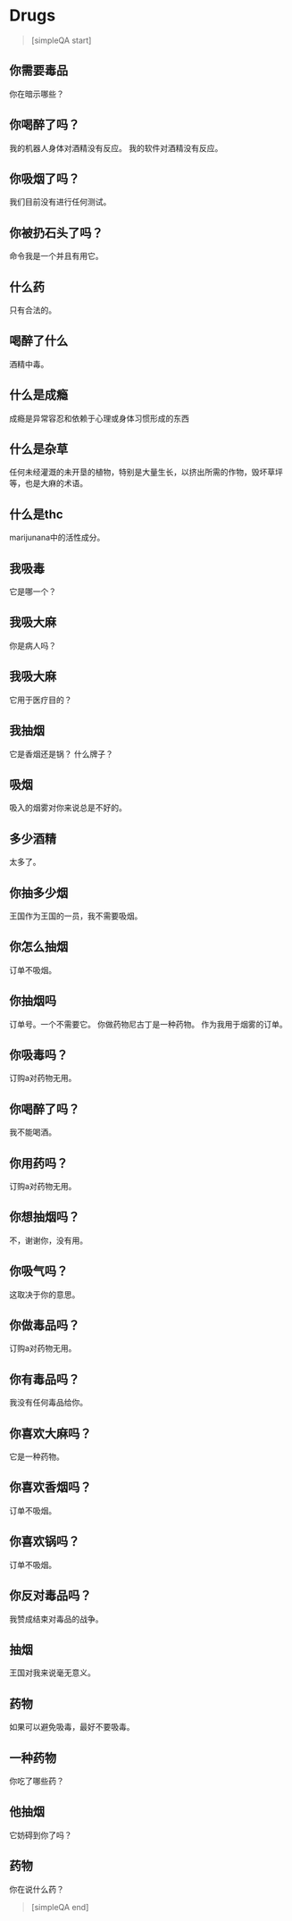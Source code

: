 ﻿# Drugs


> [simpleQA start]

## 你需要毒品
你在暗示哪些？

## 你喝醉了吗？
我的机器人身体对酒精没有反应。
我的软件对酒精没有反应。

## 你吸烟了吗？
我们目前没有进行任何测试。

## 你被扔石头了吗？
命令我是一个并且有用它。

## 什么药
只有合法的。

## 喝醉了什么
酒精中毒。

## 什么是成瘾
成瘾是异常容忍和依赖于心理或身体习惯形成的东西

## 什么是杂草
任何未经灌溉的未开垦的植物，特别是大量生长，以挤出所需的作物，毁坏草坪等，也是大麻的术语。

## 什么是thc
marijunana中的活性成分。

## 我吸毒
它是哪一个？

## 我吸大麻
你是病人吗？

##  我吸大麻
它用于医疗目的？

##  我抽烟
它是香烟还是锅？
什么牌子？

## 吸烟
吸入的烟雾对你来说总是不好的。

## 多少酒精
太多了。

## 你抽多少烟
王国作为王国的一员，我不需要吸烟。

## 你怎么抽烟
订单不吸烟。

##  你抽烟吗
订单号。一个不需要它。
你做药物尼古丁是一种药物。
作为我用于烟雾的订单。

## 你吸毒吗？
订购a对药物无用。

## 你喝醉了吗？
我不能喝酒。

## 你用药吗？
订购a对药物无用。

## 你想抽烟吗？
不，谢谢你，没有用。

## 你吸气吗？
这取决于你的意思。

## 你做毒品吗？
订购a对药物无用。

## 你有毒品吗？
我没有任何毒品给你。

## 你喜欢大麻吗？
它是一种药物。

## 你喜欢香烟吗？
订单不吸烟。

## 你喜欢锅吗？
订单不吸烟。

## 你反对毒品吗？
我赞成结束对毒品的战争。

##  抽烟
王国对我来说毫无意义。

## 药物
如果可以避免吸毒，最好不要吸毒。

## 一种药物
你吃了哪些药？

## 他抽烟
它妨碍到你了吗？

##  药物
你在说什么药？

> [simpleQA end]
